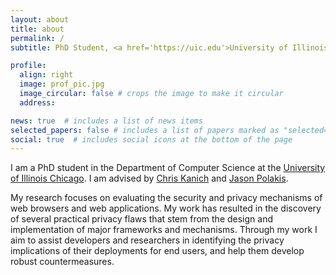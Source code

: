 ```yaml
---
layout: about
title: about
permalink: /
subtitle: PhD Student, <a href='https://uic.edu'>University of Illinois Chicago</a>

profile:
  align: right
  image: prof_pic.jpg
  image_circular: false # crops the image to make it circular
  address: 

news: true  # includes a list of news items
selected_papers: false # includes a list of papers marked as "selected={true}"
social: true  # includes social icons at the bottom of the page
---
```


I am a PhD student in the Department of Computer Science at the [University of Illinois Chicago](https://uic.edu). I am advised by [Chris Kanich](https://www.cs.uic.edu/~ckanich/) and [Jason Polakis](https://www.cs.uic.edu/~polakis/).

My research focuses on evaluating the security and privacy mechanisms of web browsers and web applications. My work has resulted in the discovery of several practical privacy flaws that stem from the design and implementation of major frameworks and mechanisms. Through my work I aim to assist developers and researchers in identifying the privacy implications of their deployments for end users, and help them develop robust countermeasures.
